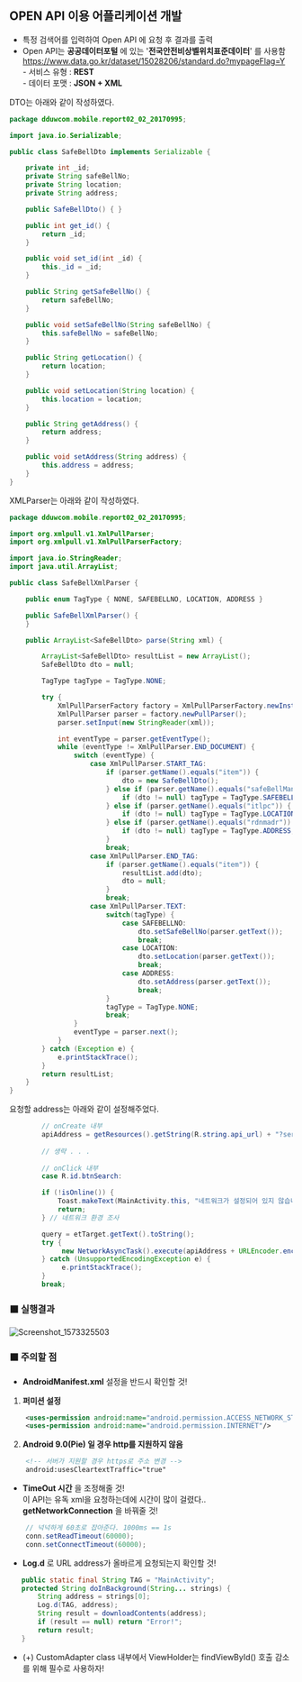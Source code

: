 ## OPEN API 이용 어플리케이션 개발  
* 특정 검색어를 입력하여 Open API 에 요청 후 결과를 출력  
* Open API는 **공공데이터포털** 에 있는 '**전국안전비상벨위치표준데이터**' 를 사용함  
https://www.data.go.kr/dataset/15028206/standard.do?mypageFlag=Y  
\- 서비스 유형 : **REST**  
\- 데이터 포맷 : **JSON + XML**


DTO는 아래와 같이 작성하였다.
```java
package dduwcom.mobile.report02_02_20170995;

import java.io.Serializable;

public class SafeBellDto implements Serializable {

    private int _id;
    private String safeBellNo;
    private String location;
    private String address;

    public SafeBellDto() { }

    public int get_id() {
        return _id;
    }

    public void set_id(int _id) {
        this._id = _id;
    }

    public String getSafeBellNo() {
        return safeBellNo;
    }

    public void setSafeBellNo(String safeBellNo) {
        this.safeBellNo = safeBellNo;
    }

    public String getLocation() {
        return location;
    }

    public void setLocation(String location) {
        this.location = location;
    }

    public String getAddress() {
        return address;
    }

    public void setAddress(String address) {
        this.address = address;
    }
}
```

XMLParser는 아래와 같이 작성하였다.  
```java
package dduwcom.mobile.report02_02_20170995;

import org.xmlpull.v1.XmlPullParser;
import org.xmlpull.v1.XmlPullParserFactory;

import java.io.StringReader;
import java.util.ArrayList;

public class SafeBellXmlParser {

    public enum TagType { NONE, SAFEBELLNO, LOCATION, ADDRESS }

    public SafeBellXmlParser() {
    }

    public ArrayList<SafeBellDto> parse(String xml) {

        ArrayList<SafeBellDto> resultList = new ArrayList();
        SafeBellDto dto = null;

        TagType tagType = TagType.NONE;

        try {
            XmlPullParserFactory factory = XmlPullParserFactory.newInstance();
            XmlPullParser parser = factory.newPullParser();
            parser.setInput(new StringReader(xml));

            int eventType = parser.getEventType();
            while (eventType != XmlPullParser.END_DOCUMENT) {
                switch (eventType) {
                    case XmlPullParser.START_TAG:
                        if (parser.getName().equals("item")) {
                            dto = new SafeBellDto();
                        } else if (parser.getName().equals("safeBellManageNo")) { // 안전비상벨번호
                            if (dto != null) tagType = TagType.SAFEBELLNO;
                        } else if (parser.getName().equals("itlpc")) { // 지역
                            if (dto != null) tagType = TagType.LOCATION;
                        } else if (parser.getName().equals("rdnmadr")) { // 주소
                            if (dto != null) tagType = TagType.ADDRESS;
                        }
                        break;
                    case XmlPullParser.END_TAG:
                        if (parser.getName().equals("item")) {
                            resultList.add(dto);
                            dto = null;
                        }
                        break;
                    case XmlPullParser.TEXT:
                        switch(tagType) {
                            case SAFEBELLNO:
                                dto.setSafeBellNo(parser.getText());
                                break;
                            case LOCATION:
                                dto.setLocation(parser.getText());
                                break;
                            case ADDRESS:
                                dto.setAddress(parser.getText());
                                break;
                        }
                        tagType = TagType.NONE;
                        break;
                }
                eventType = parser.next();
            }
        } catch (Exception e) {
            e.printStackTrace();
        }
        return resultList;
    }
}
```

요청할 address는 아래와 같이 설정해주었다.  
```java
        // onCreate 내부
        apiAddress = getResources().getString(R.string.api_url) + "?serviceKey=" + getResources().getString(R.string.secret_key) + "&insttNm=";
        
        // 생략 . . .
        
        // onClick 내부
        case R.id.btnSearch:

        if (!isOnline()) {
            Toast.makeText(MainActivity.this, "네트워크가 설정되어 있지 않습니다.", Toast.LENGTH_SHORT).show();
            return;
        } // 네트워크 환경 조사

        query = etTarget.getText().toString();
        try {
             new NetworkAsyncTask().execute(apiAddress + URLEncoder.encode(query, "UTF-8"));
        } catch (UnsupportedEncodingException e) {
             e.printStackTrace();
        }
        break;
```


### ⬛️ 실행결과 
![Screenshot_1573325503](https://user-images.githubusercontent.com/50273050/68533727-ce8fb880-036f-11ea-86ce-f8ee19af7194.png)  


### ⬛️ 주의할 점  
* **AndroidManifest.xml** 설정을 반드시 확인할 것!  
1. **퍼미션 설정**  
```xml
    <uses-permission android:name="android.permission.ACCESS_NETWORK_STATE" />
    <uses-permission android:name="android.permission.INTERNET"/>
```
2. **Android 9.0(Pie) 일 경우 http를 지원하지 않음**  
```xml
    <!-- 서버가 지원할 경우 https로 주소 변경 -->
    android:usesCleartextTraffic="true" 
```

* **TimeOut 시간** 을 조정해줄 것!  
이 API는 유독 xml을 요청하는데에 시간이 많이 걸렸다.. **getNetworkConnection** 을 바꿔줄 것!
```java
    // 넉넉하게 60초로 잡아준다. 1000ms == 1s
    conn.setReadTimeout(60000); 
    conn.setConnectTimeout(60000);
```

* **Log.d** 로 URL address가 올바르게 요청되는지 확인할 것!  
```java
   public static final String TAG = "MainActivity";
   protected String doInBackground(String... strings) {
       String address = strings[0];
       Log.d(TAG, address);
       String result = downloadContents(address);
       if (result == null) return "Error!";
       return result;
   }
```

* (+) CustomAdapter class 내부에서 ViewHolder는 findViewById() 호출 감소를 위해 필수로 사용하자!  
